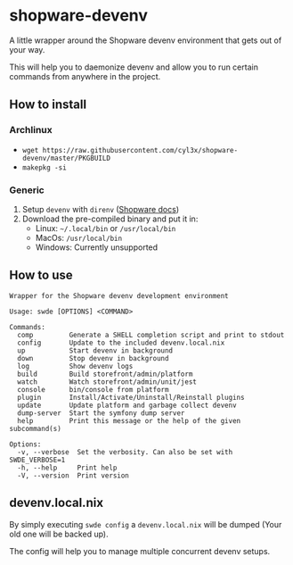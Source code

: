 # shopware-devenv
A little wrapper around the Shopware devenv environment that gets out of your way.

This will help you to daemonize devenv and allow you to run certain commands from anywhere in the project.

## How to install
### Archlinux
- `wget https://raw.githubusercontent.com/cyl3x/shopware-devenv/master/PKGBUILD`
- `makepkg -si`

### Generic
1. Setup `devenv` with `direnv` ([Shopware docs](https://developer.shopware.com/docs/guides/installation/devenv))
2. Download the pre-compiled binary and put it in:
   - Linux: `~/.local/bin` or `/usr/local/bin`
   - MacOs: `/usr/local/bin`
   - Windows: Currently unsupported

## How to use
```
Wrapper for the Shopware devenv development environment

Usage: swde [OPTIONS] <COMMAND>

Commands:
  comp         Generate a SHELL completion script and print to stdout
  config       Update to the included devenv.local.nix
  up           Start devenv in background
  down         Stop devenv in background
  log          Show devenv logs
  build        Build storefront/admin/platform
  watch        Watch storefront/admin/unit/jest
  console      bin/console from platform
  plugin       Install/Activate/Uninstall/Reinstall plugins
  update       Update platform and garbage collect devenv
  dump-server  Start the symfony dump server
  help         Print this message or the help of the given subcommand(s)

Options:
  -v, --verbose  Set the verbosity. Can also be set with SWDE_VERBOSE=1
  -h, --help     Print help
  -V, --version  Print version
```

## devenv.local.nix
By simply executing `swde config` a `devenv.local.nix` will be dumped (Your old one will be backed up).

The config will help you to manage multiple concurrent devenv setups.
